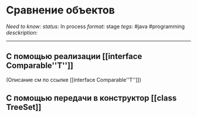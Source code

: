 # Сравнение объектов
*Need to know:*
*status:* In process
*format:* stage
*tegs:* #java #programming 
*desckription:*

---
## С помощью реализации [[interface Comparable''T'']]


(Описание см по ссылке [[interface Comparable''T'']])

## С помощью передачи в конструктор [[class TreeSet]]  